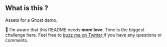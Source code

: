 ## What is this ?

Assets for a Ghost demo.

🙈 I’m aware that this README needs **more love**. Time is the biggest challenge here. Feel free to [buzz me on Twitter ](https://twitter.com/askpascalandy) if you have any questions or comments.